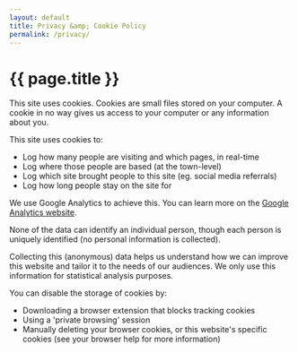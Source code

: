 ```yaml
---
layout: default
title: Privacy &amp; Cookie Policy
permalink: /privacy/
---
```


<h1 class="text-center">{{ page.title }}</h1>

<div class="col-md-8 col offset-md-1" markdown="1">

This site uses cookies. Cookies are small files stored on your computer. A cookie in no way gives us access to your computer or any information about you.

This site uses cookies to:
* Log how many people are visiting and which pages, in real-time
* Log where those people are based (at the town-level)
* Log which site brought people to this site (eg. social media referrals)
* Log how long people stay on the site for

We use Google Analytics to achieve this. You can learn more on the [Google Analytics website](https://analytics.google.com).

None of the data can identify an individual person, though each person is uniquely identified (no personal information is collected).

Collecting this (anonymous) data helps us understand how we can improve this website and tailor it to the needs of our audiences. We only use this information for statistical analysis purposes. 

You can disable the storage of cookies by:
* Downloading a browser extension that blocks tracking cookies
* Using a 'private browsing' session
* Manually deleting your browser cookies, or this website's specific cookies (see your browser help for more information)

</div>